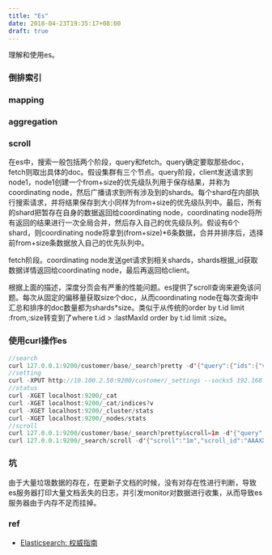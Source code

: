 ```yaml
---
title: "Es"
date: 2018-04-23T19:35:17+08:00
draft: true
---
```

理解和使用es。


### 倒排索引


### mapping


### aggregation

### scroll
在es中，搜索一般包括两个阶段，query和fetch。query确定要取那些doc，fetch则取出具体的doc。假设集群有三个节点。query阶段，client发送请求到node1，node1创建一个from+size的优先级队列用于保存结果，并称为coordinating node，然后广播请求到所有涉及到的shards。每个shard在内部执行搜索请求，并将结果保存到大小同样为from+size的优先级队列中。最后，所有的shard把暂存在自身的数据返回给coordinating node，coordinating node将所有返回的结果进行一次全局合并，然后存入自己的优先级队列。假设有6个shard，则coordinating node将拿到(from+size)*6条数据，合并并排序后，选择前from+size条数据放入自己的优先队列中。

fetch阶段。coordinating node发送get请求到相关shards，shards根据_id获取数据详情返回给coordinating node，最后再返回给client。

根据上面的描述，深度分页会有严重的性能问题。es提供了scroll查询来避免该问题。每次从固定的偏移量获取size个doc，从而coordinating node在每次查询中汇总和排序的doc数量都为shards*size。类似于从传统的order by t.id limit :from,:size转变到了where t.id > :lastMaxId order by t.id limit :size。


### 使用curl操作es
```java
//search
curl 127.0.0.1:9200/customer/base/_search?pretty -d'{"query":{"ids":{"values":["100000858"]}}}'
//setting
curl -XPUT http://10.100.2.50:9200/customer/_settings --socks5 192.168.40.230:1080 -d'{"index":{"max_result_window":"2147483647"}}'
//status
curl -XGET localhost:9200/_cat 
curl -XGET localhost:9200/_cat/indices?v 
curl -XGET localhost:9200/_cluster/stats
curl -XGET localhost:9200/_nodes/stats
//scroll
curl 127.0.0.1:9200/customer/base/_search?pretty&scroll=1m -d'{"query":{"match":{"nickName":"zhangsan"}}}'
curl 127.0.0.1:9200/_search/scroll -d'{"scroll":"1m","scroll_id":"AAAXX"}'
```

### 坑

由于大量垃圾数据的存在，在更新子文档的时候，没有对存在性进行判断，导致es服务器打印大量文档丢失的日志，并引发monitor对数据进行收集，从而导致es服务器由于内存不足而挂掉。

### ref
- [Elasticsearch: 权威指南](https://www.elastic.co/guide/cn/elasticsearch/guide/current/index.html)
